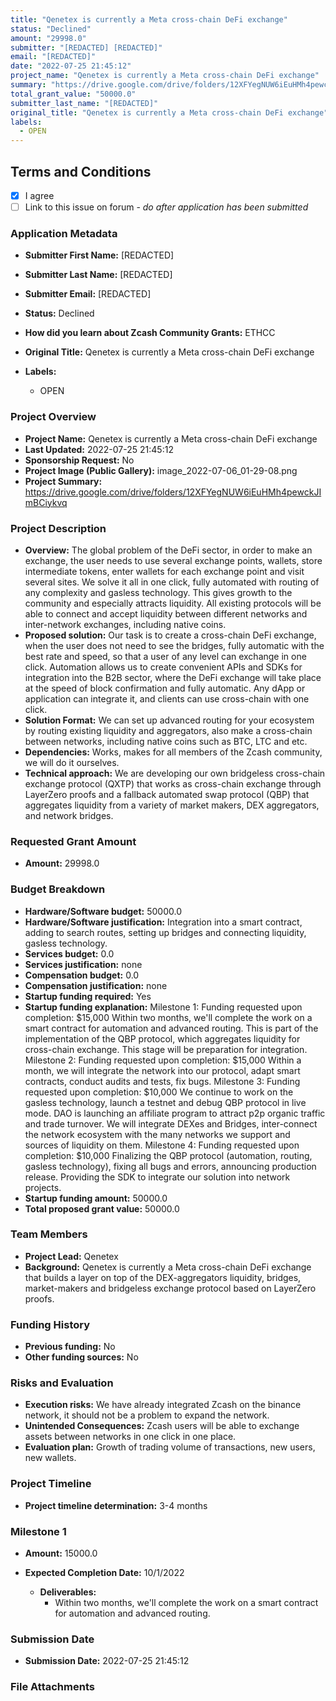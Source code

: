 ```yaml
---
title: "Qenetex is currently a Meta cross-chain DeFi exchange"
status: "Declined"
amount: "29998.0"
submitter: "[REDACTED] [REDACTED]"
email: "[REDACTED]"
date: "2022-07-25 21:45:12"
project_name: "Qenetex is currently a Meta cross-chain DeFi exchange"
summary: "https://drive.google.com/drive/folders/12XFYegNUW6iEuHMh4pewckJImBCiykvq"
total_grant_value: "50000.0"
submitter_last_name: "[REDACTED]"
original_title: "Qenetex is currently a Meta cross-chain DeFi exchange"
labels:
  - OPEN
---
```


## Terms and Conditions

- [X] I agree
- [ ] Link to this issue on forum - _do after application has been submitted_

### Application Metadata

- **Submitter First Name:**
  [REDACTED]
- **Submitter Last Name:**
  [REDACTED]
- **Submitter Email:**
  [REDACTED]
- **Status:**
  Declined
- **How did you learn about Zcash Community Grants:**
  ETHCC
- **Original Title:**
  Qenetex is currently a Meta cross-chain DeFi exchange

- **Labels:**
  - OPEN

### Project Overview

- **Project Name:**
  Qenetex is currently a Meta cross-chain DeFi exchange
- **Last Updated:**
  2022-07-25 21:45:12
- **Sponsorship Request:**
  No
- **Project Image (Public Gallery):**
  image_2022-07-06_01-29-08.png
- **Project Summary:**
  https://drive.google.com/drive/folders/12XFYegNUW6iEuHMh4pewckJImBCiykvq

### Project Description

- **Overview:**
  The global problem of the DeFi sector, in order to make an exchange, the user needs to use several exchange points, wallets, store intermediate tokens, enter wallets for each exchange point and visit several sites. We solve it all in one click, fully automated with routing of any complexity and gasless technology. This gives growth to the community and especially attracts liquidity. All existing protocols will be able to connect and accept liquidity between different networks and inter-network exchanges, including native coins.
- **Proposed solution:**
  Our task is to create a cross-chain DeFi exchange, when the user does not need to see the bridges, fully automatic with the best rate and speed, so that a user of any level can exchange in one click. Automation allows us to create convenient APIs and SDKs for integration into the B2B sector, where the DeFi exchange will take place at the speed of block confirmation and fully automatic. Any dApp or application can integrate it, and clients can use cross-chain with one click.
- **Solution Format:**
  We can set up advanced routing for your ecosystem by routing existing liquidity and aggregators, also make a cross-chain between networks, including native coins such as BTC, LTC and etc.
- **Dependencies:**
  Works, makes for all members of the Zcash community, we will do it ourselves.
- **Technical approach:**
  We are developing our own bridgeless cross-chain exchange protocol (QXTP) that works as cross-chain exchange through LayerZero proofs and a fallback automated swap protocol (QBP) that aggregates liquidity from a variety of market makers, DEX aggregators, and network bridges.

### Requested Grant Amount

- **Amount:**
  29998.0

### Budget Breakdown

- **Hardware/Software budget:**
  50000.0
- **Hardware/Software justification:**
  Integration into a smart contract, adding to search routes, setting up bridges and connecting liquidity, gasless technology.
- **Services budget:**
  0.0
- **Services justification:**
  none
- **Compensation budget:**
  0.0
- **Compensation justification:**
  none
- **Startup funding required:**
  Yes
- **Startup funding explanation:**
  Milestone 1: Funding requested upon completion: $15,000 Within two months, we'll complete the work on a smart contract for automation and advanced routing. This is part of the implementation of the QBP protocol, which aggregates liquidity for cross-chain exchange. This stage will be preparation for integration. Milestone 2: Funding requested upon completion: $15,000 Within a month, we will integrate the network into our protocol, adapt smart contracts, conduct audits and tests, fix bugs. Milestone 3: Funding requested upon completion: $10,000 We continue to work on the gasless technology, launch a testnet and debug QBP protocol in live mode. DAO is launching an affiliate program to attract p2p organic traffic and trade turnover. We will integrate DEXes and Bridges, inter-connect the network ecosystem with the many networks we support and sources of liquidity on them. Milestone 4: Funding requested upon completion: $10,000 Finalizing the QBP protocol (automation, routing, gasless technology), fixing all bugs and errors, announcing production release. Providing the SDK to integrate our solution into network projects.
- **Startup funding amount:**
  50000.0
- **Total proposed grant value:**
  50000.0

### Team Members

- **Project Lead:**
  Qenetex
- **Background:**
  Qenetex is currently a Meta cross-chain DeFi exchange that builds a layer on top of the DEX-aggregators liquidity, bridges, market-makers and bridgeless exchange protocol based on LayerZero proofs.

### Funding History

- **Previous funding:**
  No
- **Other funding sources:**
  No

### Risks and Evaluation

- **Execution risks:**
  We have already integrated Zcash on the binance network, it should not be a problem to expand the network.
- **Unintended Consequences:**
  Zcash users will be able to exchange assets between networks in one click in one place.
- **Evaluation plan:**
  Growth of trading volume of transactions, new users, new wallets.

### Project Timeline

- **Project timeline determination:**
  3-4 months

### Milestone 1

- **Amount:**
  15000.0
- **Expected Completion Date:**
  10/1/2022

  - **Deliverables:**
    - Within two months, we'll complete the work on a smart contract for automation and advanced routing.

### Submission Date

- **Submission Date:**
  2022-07-25 21:45:12

### File Attachments


